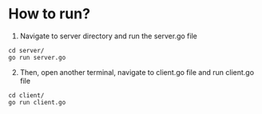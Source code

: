 # How to run?

1. Navigate to server directory and run the server.go file
```
cd server/
go run server.go
```

2. Then, open another terminal, navigate to client.go file  and run client.go file

```
cd client/
go run client.go
```